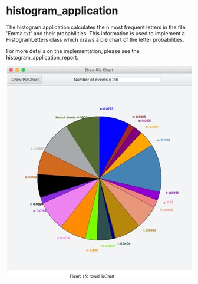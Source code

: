 # histogram_application

The histogram application calculates the n most frequent letters in the file 'Emma.txt' and their probabilities. This information is used to implement a HistogramLetters class which draws a pie chart of the letter probabilities.

For more details on the implementation, please see the histogram_application_report. 

![Image test](https://github.com/jlroldanroldan/histogram_application/blob/master/histagram_result_for_emma_book.png)
